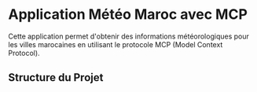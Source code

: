 # Application Météo Maroc avec MCP

Cette application permet d'obtenir des informations météorologiques pour les villes marocaines en utilisant le protocole MCP (Model Context Protocol).

## Structure du Projet
